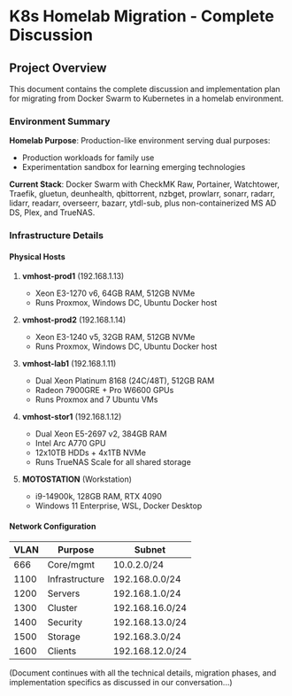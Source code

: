# K8s Homelab Migration - Complete Discussion

## Project Overview

This document contains the complete discussion and implementation plan for migrating from Docker Swarm to Kubernetes in a homelab environment.

### Environment Summary

**Homelab Purpose**: Production-like environment serving dual purposes:
- Production workloads for family use
- Experimentation sandbox for learning emerging technologies

**Current Stack**: Docker Swarm with CheckMK Raw, Portainer, Watchtower, Traefik, gluetun, deunhealth, qbittorrent, nzbget, prowlarr, sonarr, radarr, lidarr, readarr, overseerr, bazarr, ytdl-sub, plus non-containerized MS AD DS, Plex, and TrueNAS.

### Infrastructure Details

#### Physical Hosts

1. **vmhost-prod1** (192.168.1.13)
   - Xeon E3-1270 v6, 64GB RAM, 512GB NVMe
   - Runs Proxmox, Windows DC, Ubuntu Docker host

2. **vmhost-prod2** (192.168.1.14)
   - Xeon E3-1240 v5, 32GB RAM, 512GB NVMe
   - Runs Proxmox, Windows DC, Ubuntu Docker host

3. **vmhost-lab1** (192.168.1.11)
   - Dual Xeon Platinum 8168 (24C/48T), 512GB RAM
   - Radeon 7900GRE + Pro W6600 GPUs
   - Runs Proxmox and 7 Ubuntu VMs

4. **vmhost-stor1** (192.168.1.12)
   - Dual Xeon E5-2697 v2, 384GB RAM
   - Intel Arc A770 GPU
   - 12x10TB HDDs + 4x1TB NVMe
   - Runs TrueNAS Scale for all shared storage

5. **MOTOSTATION** (Workstation)
   - i9-14900k, 128GB RAM, RTX 4090
   - Windows 11 Enterprise, WSL, Docker Desktop

#### Network Configuration

| VLAN | Purpose | Subnet |
|------|---------|--------|
| 666 | Core/mgmt | 10.0.2.0/24 |
| 1100 | Infrastructure | 192.168.0.0/24 |
| 1200 | Servers | 192.168.1.0/24 |
| 1300 | Cluster | 192.168.16.0/24 |
| 1400 | Security | 192.168.13.0/24 |
| 1500 | Storage | 192.168.3.0/24 |
| 1600 | Clients | 192.168.12.0/24 |

(Document continues with all the technical details, migration phases, and implementation specifics as discussed in our conversation...)
